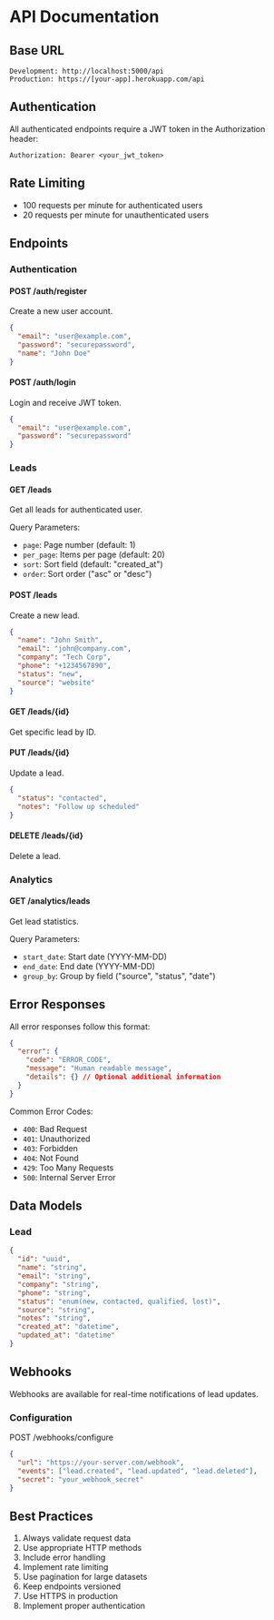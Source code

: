 # API Documentation

## Base URL
```
Development: http://localhost:5000/api
Production: https://[your-app].herokuapp.com/api
```

## Authentication
All authenticated endpoints require a JWT token in the Authorization header:
```
Authorization: Bearer <your_jwt_token>
```

## Rate Limiting
- 100 requests per minute for authenticated users
- 20 requests per minute for unauthenticated users

## Endpoints

### Authentication

#### POST /auth/register
Create a new user account.
```json
{
  "email": "user@example.com",
  "password": "securepassword",
  "name": "John Doe"
}
```

#### POST /auth/login
Login and receive JWT token.
```json
{
  "email": "user@example.com",
  "password": "securepassword"
}
```

### Leads

#### GET /leads
Get all leads for authenticated user.

Query Parameters:
- `page`: Page number (default: 1)
- `per_page`: Items per page (default: 20)
- `sort`: Sort field (default: "created_at")
- `order`: Sort order ("asc" or "desc")

#### POST /leads
Create a new lead.
```json
{
  "name": "John Smith",
  "email": "john@company.com",
  "company": "Tech Corp",
  "phone": "+1234567890",
  "status": "new",
  "source": "website"
}
```

#### GET /leads/{id}
Get specific lead by ID.

#### PUT /leads/{id}
Update a lead.
```json
{
  "status": "contacted",
  "notes": "Follow up scheduled"
}
```

#### DELETE /leads/{id}
Delete a lead.

### Analytics

#### GET /analytics/leads
Get lead statistics.

Query Parameters:
- `start_date`: Start date (YYYY-MM-DD)
- `end_date`: End date (YYYY-MM-DD)
- `group_by`: Group by field ("source", "status", "date")

## Error Responses
All error responses follow this format:
```json
{
  "error": {
    "code": "ERROR_CODE",
    "message": "Human readable message",
    "details": {} // Optional additional information
  }
}
```

Common Error Codes:
- `400`: Bad Request
- `401`: Unauthorized
- `403`: Forbidden
- `404`: Not Found
- `429`: Too Many Requests
- `500`: Internal Server Error

## Data Models

### Lead
```json
{
  "id": "uuid",
  "name": "string",
  "email": "string",
  "company": "string",
  "phone": "string",
  "status": "enum(new, contacted, qualified, lost)",
  "source": "string",
  "notes": "string",
  "created_at": "datetime",
  "updated_at": "datetime"
}
```

## Webhooks
Webhooks are available for real-time notifications of lead updates.

### Configuration
POST /webhooks/configure
```json
{
  "url": "https://your-server.com/webhook",
  "events": ["lead.created", "lead.updated", "lead.deleted"],
  "secret": "your_webhook_secret"
}
```

## Best Practices
1. Always validate request data
2. Use appropriate HTTP methods
3. Include error handling
4. Implement rate limiting
5. Use pagination for large datasets
6. Keep endpoints versioned
7. Use HTTPS in production
8. Implement proper authentication 